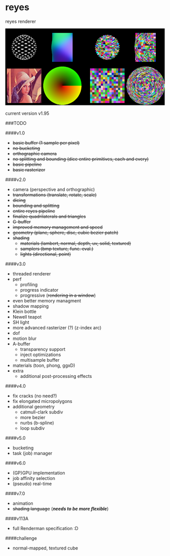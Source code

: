 # reyes
reyes renderer

![cover](log/cover.png "cover")

current version v1.95

###TODO

####v1.0

- ~~basic buffer (1 sample per pixel)~~
- ~~no bucketing~~
- ~~orthographic camera~~
- ~~no splitting and bounding (dice entire primitives, each and every)~~
- ~~basic pipeline~~
- ~~basic rasterizer~~

####v2.0

- camera (perspective and orthographic)
- ~~transformations (translate, rotate, scale)~~
- ~~dicing~~
- ~~bounding and splitting~~
- ~~entire reyes pipeline~~
- ~~finalize quadrilaterals and triangles~~
- ~~G-buffer~~
- ~~improved memory management and speed~~
- ~~geometry (plane, sphere, disc, cubic bezier patch)~~
- ~~shading~~
    - ~~materials (lambert, normal, depth, uv, solid, textured)~~
    - ~~samplers (bmp texture, func. eval.)~~
    - ~~lights (directional, point)~~

####v3.0

- threaded renderer
- perf
    - profiling
    - progress indicator
    - progressive (~~rendering in a window~~)
- even better memory managment
- shadow mapping
- Klein bottle
- Newell teapot
- SH light
- more advanced rasterizer (?) (z-index arc)
- dof
- motion blur
- A-buffer
    - transparency support
    - inject optimizations
    - multisample buffer
- materials (toon, phong, ggxD)
- extra
    - additional post-processing effects

####v4.0

- fix cracks (no need?)
- fix elongated micropolygons
- additional geometry
    - catmull-clark subdiv
    - more bezier
    - nurbs (b-spline)
    - loop subdiv

####v5.0 

- bucketing
- task (job) manager

####v6.0

- (GP)GPU implementation
- job affinity selection
- (pseudo) real-time

####v7.0

- animation
- ~~shading language~~ (***needs to be more flexible***)

####v113A

- full Renderman specification :D

####challenge

- normal-mapped, textured cube